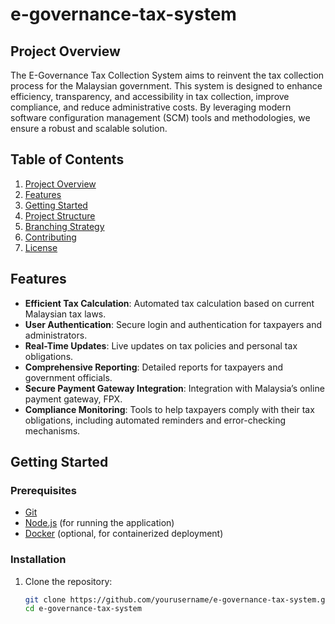 # e-governance-tax-system

## Project Overview
The E-Governance Tax Collection System aims to reinvent the tax collection process for the Malaysian government. This system is designed to enhance efficiency, transparency, and accessibility in tax collection, improve compliance, and reduce administrative costs. By leveraging modern software configuration management (SCM) tools and methodologies, we ensure a robust and scalable solution.

## Table of Contents
1. [Project Overview](#project-overview)
2. [Features](#features)
3. [Getting Started](#getting-started)
4. [Project Structure](#project-structure)
5. [Branching Strategy](#branching-strategy)
6. [Contributing](#contributing)
7. [License](#license)

## Features
- **Efficient Tax Calculation**: Automated tax calculation based on current Malaysian tax laws.
- **User Authentication**: Secure login and authentication for taxpayers and administrators.
- **Real-Time Updates**: Live updates on tax policies and personal tax obligations.
- **Comprehensive Reporting**: Detailed reports for taxpayers and government officials.
- **Secure Payment Gateway Integration**: Integration with Malaysia’s online payment gateway, FPX.
- **Compliance Monitoring**: Tools to help taxpayers comply with their tax obligations, including automated reminders and error-checking mechanisms.

## Getting Started
### Prerequisites
- [Git](https://git-scm.com/)
- [Node.js](https://nodejs.org/) (for running the application)
- [Docker](https://www.docker.com/) (optional, for containerized deployment)

### Installation
1. Clone the repository:
   ```bash
   git clone https://github.com/yourusername/e-governance-tax-system.git
   cd e-governance-tax-system
